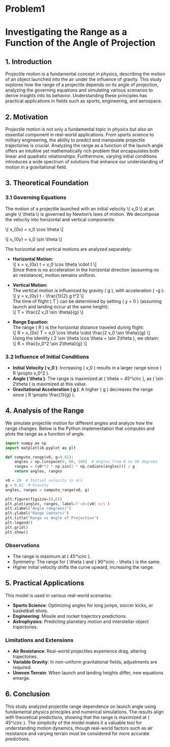 # Problem1
# Investigating the Range as a Function of the Angle of Projection

## **1. Introduction**
Projectile motion is a fundamental concept in physics, describing the motion of an object launched into the air under the influence of gravity. This study explores how the range of a projectile depends on its angle of projection, analyzing the governing equations and simulating various scenarios to derive insights into its behavior. Understanding these principles has practical applications in fields such as sports, engineering, and aerospace.

## **2. Motivation**
Projectile motion is not only a fundamental topic in physics but also an essential component in real-world applications. From sports science to military engineering, the ability to predict and manipulate projectile trajectories is crucial. Analyzing the range as a function of the launch angle offers an intuitive yet mathematically rich problem that encapsulates both linear and quadratic relationships. Furthermore, varying initial conditions introduces a wide spectrum of solutions that enhance our understanding of motion in a gravitational field.

## **3. Theoretical Foundation**

### 3.1 Governing Equations

The motion of a projectile launched with an initial velocity \\( v_0 \\) at an angle \\( \\theta \\) is governed by Newton’s laws of motion. We decompose the velocity into horizontal and vertical components:

\\[
v_{0x} = v_0 \cos \theta
\\]

\\[
v_{0y} = v_0 \sin \theta
\\]

The horizontal and vertical motions are analyzed separately:


- **Horizontal Motion:**  
\\[
x = v_{0x} t = v_0 \cos \theta \cdot t
\\]  
Since there is no acceleration in the horizontal direction (assuming no air resistance), motion remains uniform.

- **Vertical Motion:**  
The vertical motion is influenced by gravity \( g \), with acceleration \( -g \):  
\\[
y = v_{0y} t - \frac{1}{2} g t^2
\\]  
The time of flight \( T \) can be determined by setting \( y = 0 \) (assuming launch and landing occur at the same height):  
\\[
T = \frac{2 v_0 \sin \theta}{g}
\\]

- **Range Equation:**  
The range \( R \) is the horizontal distance traveled during flight:  
\\[
R = v_{0x} T = v_0 \cos \theta \cdot \frac{2 v_0 \sin \theta}{g}
\\]  
Using the identity \( 2 \sin \theta \cos \theta = \sin 2\theta \), we obtain:  
\\[
R = \frac{v_0^2 \sin 2\theta}{g}
\\]

### **3.2 Influence of Initial Conditions**
- **Initial Velocity \( v_0 \)**: Increasing \( v_0 \) results in a larger range since \( R \propto v_0^2 \).
- **Angle \( \theta \)**: The range is maximized at \( \theta = 45^\circ \), as \( \sin 2\theta \) is maximized at this value.
- **Gravitational Acceleration \( g \)**: A higher \( g \) decreases the range since \( R \propto \frac{1}{g} \).

## **4. Analysis of the Range**
We simulate projectile motion for different angles and analyze how the range changes. Below is the Python implementation that computes and plots the range as a function of angle.

```python
import numpy as np
import matplotlib.pyplot as plt

def compute_range(v0, g=9.81):
    angles = np.linspace(0, 90, 100)  # Angles from 0 to 90 degrees
    ranges = (v0**2 * np.sin(2 * np.radians(angles))) / g
    return angles, ranges

v0 = 20  # Initial velocity in m/s
g = 9.81  # Gravity
angles, ranges = compute_range(v0, g)

plt.figure(figsize=(8,6))
plt.plot(angles, ranges, label=f'v0={v0} m/s')
plt.xlabel("Angle (degrees)")
plt.ylabel("Range (meters)")
plt.title("Range vs Angle of Projection")
plt.legend()
plt.grid()
plt.show()
```

### **Observations**
- The range is maximum at \( 45^\circ \).
- Symmetry: The range for \( \theta \) and \( 90^\circ - \theta \) is the same.
- Higher initial velocity shifts the curve upward, increasing the range.

## **5. Practical Applications**
This model is used in various real-world scenarios:
- **Sports Science**: Optimizing angles for long jumps, soccer kicks, or basketball shots.
- **Engineering**: Missile and rocket trajectory predictions.
- **Astrophysics**: Predicting planetary motion and interstellar object trajectories.

### **Limitations and Extensions**
- **Air Resistance**: Real-world projectiles experience drag, altering trajectories.
- **Variable Gravity**: In non-uniform gravitational fields, adjustments are required.
- **Uneven Terrain**: When launch and landing heights differ, new equations emerge.

## **6. Conclusion**
This study analyzed projectile range dependence on launch angle using fundamental physics principles and numerical simulations. The results align with theoretical predictions, showing that the range is maximized at \( 45^\circ \). The simplicity of the model makes it a valuable tool for understanding motion dynamics, though real-world factors such as air resistance and varying terrain must be considered for more accurate predictions.

